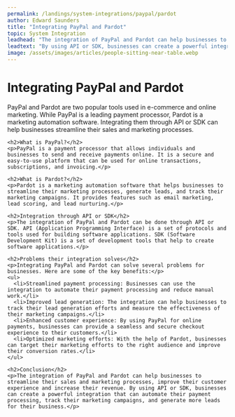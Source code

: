 ```yaml
---
permalink: /landings/system-integrations/paypal/pardot
author: Edward Saunders
title: "Integrating PayPal and Pardot"
topic: System Integration
leadhead: "The integration of PayPal and Pardot can help businesses to streamline their sales and marketing processes, improve their customer experience and increase their revenue"
leadtext: "By using API or SDK, businesses can create a powerful integration that can automate their payment processing, track their marketing campaigns, and generate more leads for their business."
image: /assets/images/articles/people-sitting-near-table.webp
---
```

<div class="arttext">    <h1>Integrating PayPal and Pardot</h1>
    <p>PayPal and Pardot are two popular tools used in e-commerce and online marketing. While PayPal is a leading payment processor, Pardot is a marketing automation software. Integrating them through API or SDK can help businesses streamline their sales and marketing processes.</p>

    <h2>What is PayPal?</h2>
    <p>PayPal is a payment processor that allows individuals and businesses to send and receive payments online. It is a secure and easy-to-use platform that can be used for online transactions, subscriptions, and invoicing.</p>

    <h2>What is Pardot?</h2>
    <p>Pardot is a marketing automation software that helps businesses to streamline their marketing processes, generate leads, and track their marketing campaigns. It provides features such as email marketing, lead scoring, and lead nurturing.</p>

    <h2>Integration through API or SDK</h2>
    <p>The integration of PayPal and Pardot can be done through API or SDK. API (Application Programming Interface) is a set of protocols and tools used for building software applications. SDK (Software Development Kit) is a set of development tools that help to create software applications.</p>

    <h2>Problems their integration solves</h2>
    <p>Integrating PayPal and Pardot can solve several problems for businesses. Here are some of the key benefits:</p>
    <ul>
      <li>Streamlined payment processing: Businesses can use the integration to automate their payment processing and reduce manual work.</li>
      <li>Improved lead generation: The integration can help businesses to track their lead generation efforts and measure the effectiveness of their marketing campaigns.</li>
      <li>Enhanced customer experience: By using PayPal for online payments, businesses can provide a seamless and secure checkout experience to their customers.</li>
      <li>Optimized marketing efforts: With the help of Pardot, businesses can target their marketing efforts to the right audience and improve their conversion rates.</li>
    </ul>

    <h2>Conclusion</h2>
    <p>The integration of PayPal and Pardot can help businesses to streamline their sales and marketing processes, improve their customer experience and increase their revenue. By using API or SDK, businesses can create a powerful integration that can automate their payment processing, track their marketing campaigns, and generate more leads for their business.</p>
</div>
